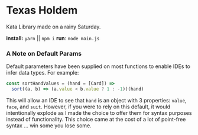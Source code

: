 # Texas Holdem
Kata Library made on a rainy Saturday.
 
<b>install:</b> `yarn` || `npm i`
<b>run</b>: `node main.js`

### A Note on Default Params

Default parameters have been supplied on most functions to enable IDEs to infer
data types. For example:
```js
const sortHandValues = (hand = [Card]) =>
  sort((a, b) => (a.value < b.value ? 1 : -1))(hand)
```
This will allow an IDE to see that `hand` is an object with 3 properties: `value`, `face`, and `suit`. However, if you were to rely on this default, it would intentionally explode as I made the choice to offer them for syntax purposes instead of functionality. This choice came at the cost of a lot of point-free syntax ... win some you lose some.